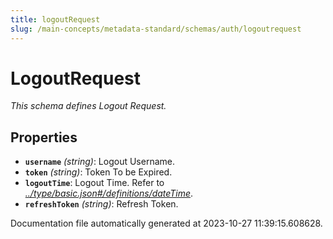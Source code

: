 ```yaml
---
title: logoutRequest
slug: /main-concepts/metadata-standard/schemas/auth/logoutrequest
---
```


# LogoutRequest

*This schema defines Logout Request.*

## Properties

- **`username`** *(string)*: Logout Username.
- **`token`** *(string)*: Token To be Expired.
- **`logoutTime`**: Logout Time. Refer to *[../type/basic.json#/definitions/dateTime](#/type/basic.json#/definitions/dateTime)*.
- **`refreshToken`** *(string)*: Refresh Token.


Documentation file automatically generated at 2023-10-27 11:39:15.608628.
